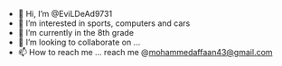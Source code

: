 - 👋 Hi, I’m @EviLDeAd9731
- 👀 I’m interested in sports, computers and cars
- 🌱 I’m currently in the 8th grade
- 💞️ I’m looking to collaborate on ...
- 📫 How to reach me ... reach me @mohammedaffaan43@gmail.com

<!---
EviLDeAd9731/EviLDeAd9731 is a ✨ special ✨ repository because its `README.md` (this file) appears on your GitHub profile.
You can click the Preview link to take a look at your changes.
--->
